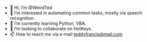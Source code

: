 - 👋 Hi, I’m @WeirdTed
- 👀 I’m interested in automating common tasks, mostly via speech recognition.
- 🌱 I’m currently learning Python, VBA.
- 💞️ I’m looking to collaborate on HotKeys.
- 📫 How to reach me via e-mail teddyfrancis@mail.com

<!---
WeirdTed/WeirdTed is a ✨ special ✨ repository because its `README.md` (this file) appears on your GitHub profile.
You can click the Preview link to take a look at your changes.
--->
